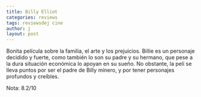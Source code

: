 ```yaml
---
title: Billy Elliot
categories: reviews
tags: reviewsdej cine
author: j
layout: post
---
```


Bonita película sobre la familia, el arte y los prejuicios. Billie es un personaje decidido y fuerte, como también lo son su padre y su hermano, que pese a la dura situación económica lo apoyan en su sueño. No obstante, la peli se lleva puntos por ser el padre de Billy minero, y por tener personajes profundos y creíbles.

Nota: 8.2/10
